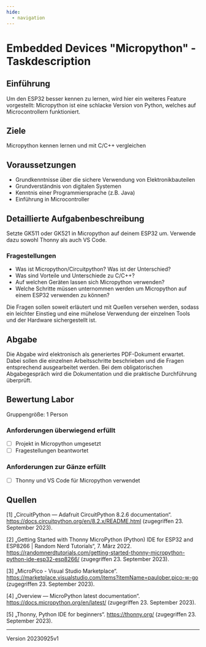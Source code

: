 ```yaml
---
hide:
  - navigation
---
```


# Embedded Devices "Micropython" - Taskdescription

## Einführung
Um den ESP32 besser kennen zu lernen, wird hier ein weiteres Feature vorgestellt: Micropython ist eine schlacke Version von Python, welches auf Microcontrollern funktioniert.

## Ziele
Micropython kennen lernen und mit C/C++ vergleichen

## Voraussetzungen
* Grundkenntnisse über die sichere Verwendung von Elektronikbauteilen
* Grundverständnis von digitalen Systemen
* Kenntnis einer Programmiersprache (z.B. Java)
* Einführung in Microcontroller

## Detaillierte Aufgabenbeschreibung
Setzte GK511 oder GK521 in Micropython auf deinem ESP32 um. Verwende dazu sowohl Thonny als auch VS Code.

### Fragestellungen
* Was ist Micropython/Circuitpython? Was ist der Unterschied?
* Was sind Vorteile und Unterschiede zu C/C++?
* Auf welchen Geräten lassen sich Micropython verwenden?
* Welche Schritte müssen unternommen werden um Micropython auf einem ESP32 verwenden zu können?

Die Fragen sollen soweit erläutert und mit Quellen versehen werden, sodass ein leichter Einstieg und eine mühelose Verwendung der einzelnen Tools und der Hardware sichergestellt ist.

## Abgabe
Die Abgabe wird elektronisch als generiertes PDF-Dokument erwartet. Dabei sollen die einzelnen Arbeitsschritte beschrieben und die Fragen entsprechend ausgearbeitet werden.
Bei dem obligatorischen Abgabegespräch wird die Dokumentation und die praktische Durchführung überprüft.

## Bewertung Labor
Gruppengröße: 1 Person

### Anforderungen **überwiegend erfüllt**
- [ ] Projekt in Micropython umgesetzt
- [ ] Fragestellungen beantwortet
### Anforderungen **zur Gänze erfüllt**
- [ ] Thonny und VS Code für Micropython verwendet

## Quellen
[1] „CircuitPython — Adafruit CircuitPython 8.2.6 documentation“. https://docs.circuitpython.org/en/8.2.x/README.html (zugegriffen 23. September 2023).  

[2] „Getting Started with Thonny MicroPython (Python) IDE for ESP32 and ESP8266 | Random Nerd Tutorials“, 7. März 2022. https://randomnerdtutorials.com/getting-started-thonny-micropython-python-ide-esp32-esp8266/ (zugegriffen 23. September 2023).  

[3] „MicroPico - Visual Studio Marketplace“. https://marketplace.visualstudio.com/items?itemName=paulober.pico-w-go (zugegriffen 23. September 2023).  

[4] „Overview — MicroPython latest documentation“. https://docs.micropython.org/en/latest/ (zugegriffen 23. September 2023).  

[5] „Thonny, Python IDE for beginners“. https://thonny.org/ (zugegriffen 23. September 2023).


---
Version 20230925v1
